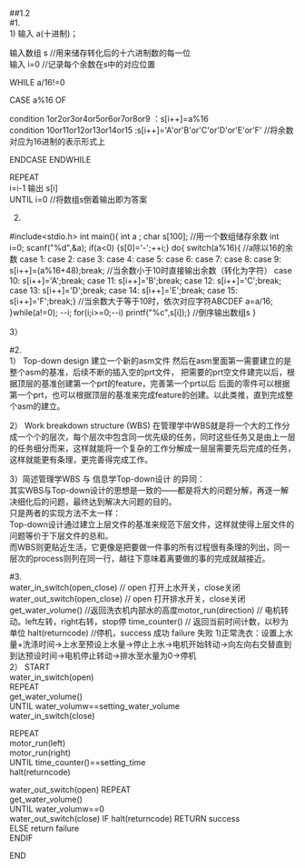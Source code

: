 ##1.2  
#1.  
1)
输入 a(十进制)；  

输入数组 s   //用来储存转化后的十六进制数的每一位   
输入 i=0   //记录每个余数在s中的对应位置  


WHILE a/16!=0  

CASE a%16 OF   

condition 1or2or3or4or5or6or7or8or9 ：s[i++]=a%16   
condition 10or11or12or13or14or15 :s[i++]='A'or'B'or'C'or'D'or'E'or'F'  //将余数对应为16进制的表示形式上 
   

ENDCASE
ENDWHILE  

REPEAT  
i=i-1
输出 s[i]   
UNTIL i=0     //将数组s倒着输出即为答案    


2)
#include<stdio.h>
int main(){
	int a ;
    char s[100];                                                                    //用一个数组储存余数
	int i=0;
	scanf("%d",&a);
    if(a<0) {s[0]='-';++i;}
    do{
    switch(a%16){                                                                   //a除以16的余数
	case 1: case 2: case 3: case 4: case 5: case 6: case 7: case 8: case 9:
	s[i++]=(a%16+48);break;                                                         //当余数小于10时直接输出余数（转化为字符）
	case 10: s[i++]='A';break;
	case 11: s[i++]='B';break;
	case 12: s[i++]='C';break;
	case 13: s[i++]='D';break;
	case 14: s[i++]='E';break;
	case 15: s[i++]='F';break;}                                                     //当余数大于等于10时，依次对应字符ABCDEF
	a=a/16;	
    }while(a!=0);
	--i; 
    for(i;i>=0;--i) printf("%c",s[i]);}                                              //倒序输出数组s
}        

3）  

#2.  
1） Top-down design  建立一个新的asm文件 
然后在asm里面第一需要建立的是整个asm的基准，后续不断的插入空的prt文件， 
把需要的prt空文件建完以后，根据顶层的基准创建第一个prt的feature，完善第一个prt以后 
后面的零件可以根据第一个prt，也可以根据顶层的基准来完成feature的创建。以此类推，直到完成整个asm的建立。

2） Work breakdown structure (WBS) 在管理学中WBS就是将一个大的工作分成一个个的层次，每个层次中包含同一优先级的任务，同时这些任务又是由上一层的任务细分而来，这样就能将一个复杂的工作分解成一层层需要先后完成的任务，这样就能更有条理，更完善得完成工作。   

3）简述管理学WBS 与 信息学Top-down设计 的异同：  
其实WBS与Top-down设计的思想是一致的——都是将大的问题分解，再逐一解决细化后的问题，最终达到解决大问题的目的。    
只是两者的实现方法不太一样：  
Top-down设计通过建立上层文件的基准来规范下层文件，这样就使得上层文件的问题等价于下层文件的总和。   
而WBS则更贴近生活，它更像是把要做一件事的所有过程很有条理的列出，同一层次的process则列在同一行，越往下意味着离要做的事的完成就越接近。  
  
#3.   
water_in_switch(open_close)  // open 打开上水开关，close关闭 water_out_switch(open_close)  // open 打开排水开关，close关闭 get_water_volume()  //返回洗衣机内部水的高度motor_run(direction) // 电机转动。left左转，right右转，stop停 time_counter()  // 返回当前时间计数，以秒为单位 halt(returncode) //停机，success 成功 failure 失败
1)正常洗衣：设置上水量+洗涤时间->上水至预设上水量->停止上水->电机开始转动->向左向右交替直到到达预设时间->电机停止转动->排水至水量为0->停机  
2）
START  
water_in_switch(open)  
REPEAT  
get_water_volume()  
UNTIL water_volumw==setting_water_volume   
water_in_switch(close)  
  
REPEAT  
motor_run(left)  
motor_run(right)  
UNTIL time_counter()==setting_time  
halt(returncode)  
  

water_out_switch(open)
REPEAT  
get_water_volume()  
UNTIL water_volumw==0  
water_out_switch(close) 
IF halt(returncode)  RETURN success  
ELSE return failure  
ENDIF  
  
END
